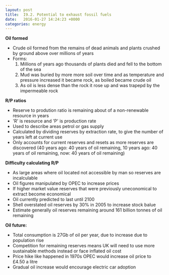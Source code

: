 ```yaml
---
layout: post
title:  I9.2. Potential to exhaust fossil fuels
date:   2016-01-27 14:24:23 +0000
categories: energy
---
```


**Oil formed**

* Crude oil formed from the remains of dead animals and plants crushed by ground above over millions of years
* Forms:
	1. Millions of years ago thousands of plants died and fell to the bottom of the sea
	2. Mud was buried by more more soil over time and as temperature and pressure increased it became rock, as boiled became crude oil
	3. As oil is less dense than the rock it rose up and was trapepd by the impermeable rock

**R/P ratios**

* Reserve to prodution ratio is remaining about of a non-renewable resource in years
* 'R' is resource and 'P' is production rate
* Used to describe areas petrol or gas supply
* Calculated by dividing reserves by extraction rate, to give the number of years left at current use
* Only accounts for current reserves and resets as more reserves are discovered (40 years ago: 40 years of oil remaining, 10 years ago: 40 years of oil remaining, now: 40 years of oil remaining)

**Difficulty calculating R/P**

* As large areas where oil located not accessible by man so reserves are incalculable
* Oil figures manipulated by OPEC to increase prices
* If higher market value reserves that were previously uneconomical to extract become economical
* Oil currently predicted to last until 2100
* Shell overstated oil reserves by 30% in 2005 to increase stock balue
* Estimate generally oil reserves remaining around 161 billion tonnes of oil remaining 

**Oil future:**

* Total consumption is 27Gb of oil per year, due to increase due to population rise
* Competition for remaining reserves means UK will need to use more sustainable methods instead or face inflated oil cost
* Price hike like happened in 1970s OPEC would increase oil price to £4.50 a litre
* Gradual oil increase would encourage electric car adoption